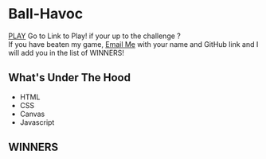 # Ball-Havoc
<a href="https://j0hnnyli.github.io/ball-havoc/">PLAY</a>
Go to Link to Play! if your up to the challenge ?
<br/>
If you have beaten my game, <a href="mailto:lijohnny21@gmail.com">Email Me</a> with your name and GitHub link and I will add you in the list of WINNERS!

## What's Under The Hood
<ul>
  <li>HTML</li>
  <li>CSS</li>
  <li>Canvas</li>
  <li>Javascript</li>
</ul>

## WINNERS
<ul>
  
</ul>
